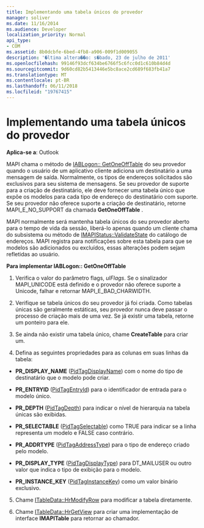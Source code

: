 ```yaml
---
title: Implementando uma tabela únicos do provedor
manager: soliver
ms.date: 11/16/2014
ms.audience: Developer
localization_priority: Normal
api_type:
- COM
ms.assetid: 8b0dcbfe-6bed-4fb8-a906-009f1d009055
description: '�ltima altera��o: s�bado, 23 de julho de 2011'
ms.openlocfilehash: 99146f93dcf634be6766f5c6fcc0d1c610b84d4d
ms.sourcegitcommit: 9d60cd82b5413446e5bc8ace2cd689f683fb41a7
ms.translationtype: MT
ms.contentlocale: pt-BR
ms.lasthandoff: 06/11/2018
ms.locfileid: "19767415"
---
```

# <a name="implementing-a-provider-one-off-table"></a>Implementando uma tabela únicos do provedor

  
  
**Aplica-se a**: Outlook 
  
MAPI chama o método de [IABLogon:: GetOneOffTable](iablogon-getoneofftable.md) do seu provedor quando o usuário de um aplicativo cliente adiciona um destinatário a uma mensagem de saída. Normalmente, os tipos de endereços solicitados são exclusivos para seu sistema de mensagens. Se seu provedor de suporte para a criação de destinatário, ele deve fornecer uma tabela único que expõe os modelos para cada tipo de endereço do destinatário com suporte. Se seu provedor não oferece suporte a criação de destinatário, retorne MAPI_E_NO_SUPPORT da chamada **GetOneOffTable** . 
  
MAPI normalmente será mantenha tabela únicos do seu provedor aberto para o tempo de vida da sessão, liberá-lo apenas quando um cliente chama do subsistema ou método de [IMAPIStatus::ValidateState](imapistatus-validatestate.md) do catálogo de endereços. MAPI registra para notificações sobre esta tabela para que se modelos são adicionados ou excluídos, essas alterações podem sejam refletidas ao usuário. 
  
 **Para implementar IABLogon:: GetOneOffTable**
  
1. Verifica o valor do parâmetro flags, _ulFlags_. Se o sinalizador MAPI_UNICODE está definido e o provedor não oferece suporte a Unicode, falhar e retornar MAPI_E_BAD_CHARWIDTH. 
    
2. Verifique se tabela únicos do seu provedor já foi criada. Como tabelas únicas são geralmente estáticas, seu provedor nunca deve passar o processo de criação mais de uma vez. Se já existir uma tabela, retorne um ponteiro para ele. 
    
3. Se ainda não existir uma tabela único, chame **CreateTable** para criar um. 
    
4. Defina as seguintes propriedades para as colunas em suas linhas da tabela:
    
  - **PR_DISPLAY_NAME** ([PidTagDisplayName](pidtagdisplayname-canonical-property.md)) com o nome do tipo de destinatário que o modelo pode criar. 
    
  - **PR_ENTRYID** ([PidTagEntryId](pidtagentryid-canonical-property.md)) para o identificador de entrada para o modelo único.
    
  - **PR_DEPTH** ([PidTagDepth](pidtagdepth-canonical-property.md)) para indicar o nível de hierarquia na tabela únicas são exibidas.
    
  - **PR_SELECTABLE** ([PidTagSelectable](pidtagselectable-canonical-property.md)) como TRUE para indicar se a linha representa um modelo e FALSE caso contrário.
    
  - **PR_ADDRTYPE** ([PidTagAddressType](pidtagaddresstype-canonical-property.md)) para o tipo de endereço criado pelo modelo.
    
  - **PR_DISPLAY_TYPE** ([PidTagDisplayType](pidtagdisplaytype-canonical-property.md)) para DT_MAILUSER ou outro valor que indica o tipo de exibição para o modelo.
    
  - **PR_INSTANCE_KEY** ([PidTagInstanceKey](pidtaginstancekey-canonical-property.md)) como um valor binário exclusivo. 
    
5. Chame [ITableData::HrModifyRow](itabledata-hrmodifyrow.md) para modificar a tabela diretamente. 
    
6. Chame [ITableData::HrGetView](itabledata-hrgetview.md) para criar uma implementação de interface **IMAPITable** para retornar ao chamador. 
    

